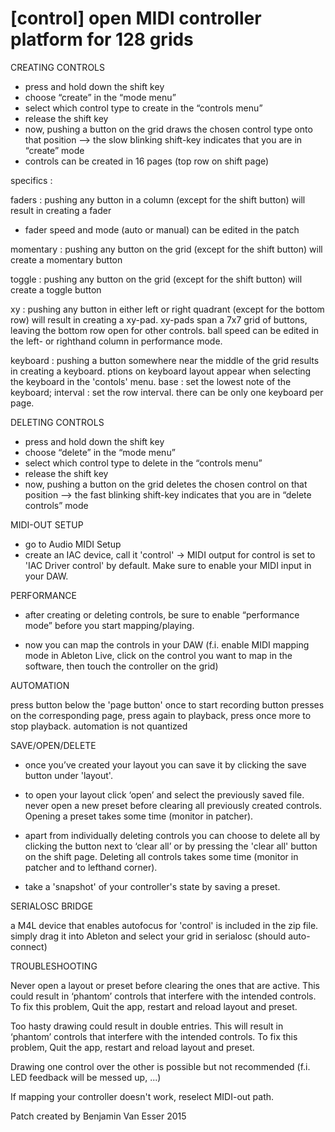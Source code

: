# [control] open MIDI controller platform for 128 grids

CREATING CONTROLS

- press and hold down the shift key
- choose “create” in the “mode menu”
- select which control type to create in the “controls menu”
- release the shift key
- now, pushing a button on the grid draws the chosen control type onto that position
—> the slow blinking shift-key indicates that you are in “create” mode
- controls can be created in 16 pages (top row on shift page)

specifics :

faders : pushing any button in a column (except for the shift button) will result in creating a fader
- fader speed and mode (auto or manual) can be edited in the patch

momentary : pushing any button on the grid (except for the shift button) will create a momentary button

toggle : pushing any button on the grid (except for the shift button) will create a toggle button

xy : pushing any button in either left or right quadrant (except for the bottom row) will result in creating a xy-pad. xy-pads span a 7x7 grid of buttons, leaving the bottom row open for other controls. ball speed can be edited in the left- or righthand column in performance mode.

keyboard : pushing a button somewhere near the middle of the grid results in creating a keyboard. ptions on keyboard layout appear when selecting the keyboard in the 'contols' menu. base : set the lowest note of the keyboard; interval : set the row interval. there can be only one keyboard per page. 


DELETING CONTROLS

- press and hold down the shift key
- choose “delete” in the “mode menu”
- select which control type to delete in the “controls menu”
- release the shift key
- now, pushing a button on the grid deletes the chosen control on that position
—> the fast blinking shift-key indicates that you are in “delete controls” mode


MIDI-OUT SETUP

- go to Audio MIDI Setup
- create an IAC device, call it 'control'
-> MIDI output for control is set to 'IAC Driver control' by default. Make sure to enable your MIDI input in your DAW.  


PERFORMANCE

- after creating or deleting controls, be sure to enable “performance mode” before you start mapping/playing.

- now you can map the controls in your DAW (f.i. enable MIDI mapping mode in Ableton Live, click on the control you want to map in the software, then touch the controller on the grid)


AUTOMATION

press button below the 'page button' once to start recording button presses on the corresponding page, press again to playback, press once more to stop playback. automation is not quantized


SAVE/OPEN/DELETE

- once you’ve created your layout you can save it by clicking the save button under 'layout'. 

- to open your layout click ‘open’ and select the previously saved file. never open a new preset before clearing all previously created controls. Opening a preset takes some time (monitor in patcher).

- apart from individually deleting controls you can choose to delete all by clicking the button next to ‘clear all’ or by pressing the 'clear all' button on the shift page. Deleting all controls takes some time (monitor in patcher and to lefthand corner).

- take a 'snapshot' of your controller's state by saving a preset.


SERIALOSC BRIDGE

a M4L device that enables autofocus for 'control' is included in the zip file. simply drag it into Ableton and select your grid in serialosc (should auto-connect)


TROUBLESHOOTING

Never open a layout or preset before clearing the ones that are active. This could result in ‘phantom’ controls that interfere with the intended controls. To fix this problem, Quit the app, restart and reload layout and preset.

Too hasty drawing could result in double entries. This will result in ‘phantom’ controls that interfere with the intended controls. To fix this problem, Quit the app, restart and reload layout and preset.

Drawing one control over the other is possible but not recommended (f.i. LED feedback will be messed up, ...)

If mapping your controller doesn't work, reselect MIDI-out path.






Patch created by Benjamin Van Esser 2015




